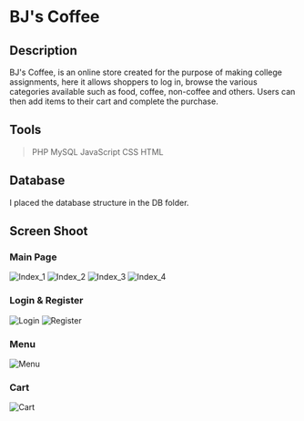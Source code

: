 # BJ's Coffee

## Description
BJ's Coffee, is an online store created for the purpose of making college assignments, here it allows shoppers to log in, browse the various categories available such as food, coffee, non-coffee and others. Users can then add items to their cart and complete the purchase.

## Tools
>PHP
>MySQL
>JavaScript
>CSS
>HTML

## Database
I placed the database structure in the DB folder.

## Screen Shoot
### Main Page
![Index_1](https://github.com/user-attachments/assets/a549cfd8-ed02-4d2b-bf60-7a364f55cd87)
![Index_2](https://github.com/user-attachments/assets/9d0efbdb-09e3-4ecf-bf3e-a98f17ef113d)
![Index_3](https://github.com/user-attachments/assets/0dc7563a-ac6b-4bf9-a4d4-6e08f7b7ab56)
![Index_4](https://github.com/user-attachments/assets/cfa070a9-3404-450e-bdab-16cacad86ee7)

### Login & Register
![Login](https://github.com/user-attachments/assets/7457e9c6-225c-40fe-b895-fe58f4023927)
![Register](https://github.com/user-attachments/assets/5fbf4229-0aeb-4874-aae7-6b6a3441c739)

### Menu
![Menu](https://github.com/user-attachments/assets/392404be-5d6d-4246-8f11-9859edc4eb26)

### Cart
![Cart](https://github.com/user-attachments/assets/dc3231ac-1592-41ab-8731-38d7217e57d4)

